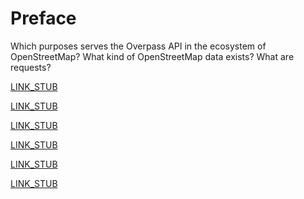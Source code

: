 Preface
=======

Which purposes serves the Overpass API in the ecosystem of OpenStreetMap?
What kind of OpenStreetMap data exists?
What are requests?

[LINK_STUB](preface.md)

[LINK_STUB](osm_data_model.md)

[LINK_STUB](glossary.md)

[LINK_STUB](design.md)

[LINK_STUB](assertions.md)

[LINK_STUB](commons.md)
